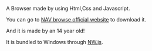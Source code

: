 A Browser made by using Html,Css and Javascript.

You can go to [NAV browse official website](https://mrgamernavshorts.github.io/navbrowse.com/) to download it.

And it is made by an 14 year old!

It is bundled to Windows through [NW.js](https://nwjs.io/).